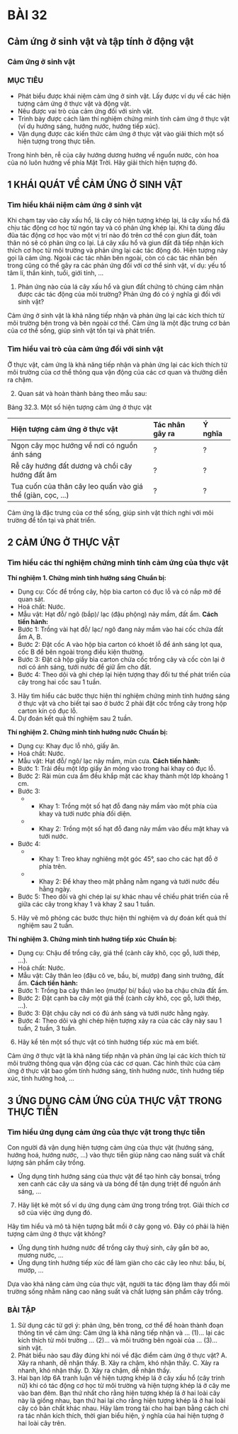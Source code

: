 # BÀI 32

## Cảm ứng ở sinh vật và tập tính ở động vật

### Cảm ứng ở sinh vật

### MỤC TIÊU
*   Phát biểu được khái niệm cảm ứng ở sinh vật. Lấy được ví dụ về các hiện tượng cảm ứng ở thực vật và động vật.
*   Nêu được vai trò của cảm ứng đối với sinh vật.
*   Trình bày được cách làm thí nghiệm chứng minh tính cảm ứng ở thực vật (ví dụ hướng sáng, hướng nước, hướng tiếp xúc).
*   Vận dụng được các kiến thức cảm ứng ở thực vật vào giải thích một số hiện tượng trong thực tiễn.

Trong hình bên, rễ của cây hướng dương hướng về nguồn nước, còn hoa của nó luôn hướng về phía Mặt Trời. Hãy giải thích hiện tượng đó.

## 1 KHÁI QUÁT VỀ CẢM ỨNG Ở SINH VẬT

### Tìm hiểu khái niệm cảm ứng ở sinh vật

Khi chạm tay vào cây xấu hổ, lá cây có hiện tượng khép lại, lá cây xấu hổ đã chịu tác động cơ học từ ngón tay và có phản ứng khép lại. Khi ta dùng đầu đũa tác động cơ học vào một vị trí nào đó trên cơ thể con giun đất, toàn thân nó sẽ có phản ứng co lại. Lá cây xấu hổ và giun đất đã tiếp nhận kích thích cơ học từ môi trường và phản ứng lại các tác động đó. Hiện tượng này gọi là cảm ứng. Ngoài các tác nhân bên ngoài, còn có các tác nhân bên trong cũng có thể gây ra các phản ứng đối với cơ thể sinh vật, ví dụ: yếu tố tâm lí, thần kinh, tuổi, giới tính, ...

1.  Phản ứng nào của lá cây xấu hổ và giun đất chứng tỏ chúng cảm nhận được các tác động của môi trường? Phản ứng đó có ý nghĩa gì đối với sinh vật?

Cảm ứng ở sinh vật là khả năng tiếp nhận và phản ứng lại các kích thích từ môi trường bên trong và bên ngoài cơ thể. Cảm ứng là một đặc trưng cơ bản của cơ thể sống, giúp sinh vật tồn tại và phát triển.

### Tìm hiểu vai trò của cảm ứng đối với sinh vật

Ở thực vật, cảm ứng là khả năng tiếp nhận và phản ứng lại các kích thích từ môi trường của cơ thể thông qua vận động của các cơ quan và thường diễn ra chậm.

2.  Quan sát và hoàn thành bảng theo mẫu sau:

Bảng 32.3. Một số hiện tượng cảm ứng ở thực vật

| Hiện tượng cảm ứng ở thực vật | Tác nhân gây ra | Ý nghĩa |
| :----------------------------- | :--------------- | :------- |
| Ngọn cây mọc hướng về nơi có nguồn ánh sáng | ?                | ?        |
| Rễ cây hướng đất dương và chồi cây hướng đất âm | ?                | ?        |
| Tua cuốn của thân cây leo quấn vào giá thể (giàn, cọc, ...) | ?                | ?        |

Cảm ứng là đặc trưng của cơ thể sống, giúp sinh vật thích nghi với môi trường để tồn tại và phát triển.

## 2 CẢM ỨNG Ở THỰC VẬT

### Tìm hiểu các thí nghiệm chứng minh tính cảm ứng của thực vật

**Thí nghiệm 1. Chứng minh tính hướng sáng**
**Chuẩn bị:**
*   Dụng cụ: Cốc để trồng cây, hộp bìa carton có đục lỗ và có nắp mở để quan sát.
*   Hoá chất: Nước.
*   Mẫu vật: Hạt đỗ/ ngô (bắp)/ lạc (đậu phộng) nảy mầm, đất ẩm.
**Cách tiến hành:**
*   Bước 1: Trồng vài hạt đỗ/ lạc/ ngô đang nảy mầm vào hai cốc chứa đất ẩm A, B.
*   Bước 2: Đặt cốc A vào hộp bìa carton có khoét lỗ để ánh sáng lọt qua, cốc B để bên ngoài trong điều kiện thường.
*   Bước 3: Đặt cả hộp giấy bìa carton chứa cốc trồng cây và cốc còn lại ở nơi có ánh sáng, tưới nước để giữ ẩm cho đất.
*   Bước 4: Theo dõi và ghi chép lại hiện tượng thay đổi tư thế phát triển của cây trong hai cốc sau 1 tuần.

3.  Hãy tìm hiểu các bước thực hiện thí nghiệm chứng minh tính hướng sáng ở thực vật và cho biết tại sao ở bước 2 phải đặt cốc trồng cây trong hộp carton kín có đục lỗ.
4.  Dự đoán kết quả thí nghiệm sau 2 tuần.

**Thí nghiệm 2. Chứng minh tính hướng nước**
**Chuẩn bị:**
*   Dụng cụ: Khay đục lỗ nhỏ, giấy ăn.
*   Hoá chất: Nước.
*   Mẫu vật: Hạt đỗ/ ngô/ lạc nảy mầm, mùn cưa.
**Cách tiến hành:**
*   Bước 1: Trải đều một lớp giấy ăn mỏng vào trong hai khay có đục lỗ.
*   Bước 2: Rải mùn cưa ẩm đều khắp mặt các khay thành một lớp khoảng 1 cm.
*   Bước 3:
    *   + Khay 1: Trồng một số hạt đỗ đang nảy mầm vào một phía của khay và tưới nước phía đối diện.
    *   + Khay 2: Trồng một số hạt đỗ đang nảy mầm vào đều mặt khay và tưới nước.
*   Bước 4:
    *   + Khay 1: Treo khay nghiêng một góc 45°, sao cho các hạt đỗ ở phía trên.
    *   + Khay 2: Để khay theo mặt phẳng nằm ngang và tưới nước đều hằng ngày.
*   Bước 5: Theo dõi và ghi chép lại sự khác nhau về chiều phát triển của rễ giữa các cây trong khay 1 và khay 2 sau 1 tuần.

5.  Hãy vẽ mô phỏng các bước thực hiện thí nghiệm và dự đoán kết quả thí nghiệm sau 2 tuần.

**Thí nghiệm 3. Chứng minh tính hướng tiếp xúc**
**Chuẩn bị:**
*   Dụng cụ: Chậu để trồng cây, giá thể (cành cây khô, cọc gỗ, lưới thép, ...).
*   Hoá chất: Nước.
*   Mẫu vật: Cây thân leo (đậu cô ve, bầu, bí, mướp) đang sinh trưởng, đất ẩm.
**Cách tiến hành:**
*   Bước 1: Trồng ba cây thân leo (mướp/ bí/ bầu) vào ba chậu chứa đất ẩm.
*   Bước 2: Đặt cạnh ba cây một giá thể (cành cây khô, cọc gỗ, lưới thép, ...).
*   Bước 3: Đặt chậu cây nơi có đủ ánh sáng và tưới nước hằng ngày.
*   Bước 4: Theo dõi và ghi chép hiện tượng xảy ra của các cây này sau 1 tuần, 2 tuần, 3 tuần.

6.  Hãy kể tên một số thực vật có tính hướng tiếp xúc mà em biết.

Cảm ứng ở thực vật là khả năng tiếp nhận và phản ứng lại các kích thích từ môi trường thông qua vận động của các cơ quan. Các hình thức của cảm ứng ở thực vật bao gồm tính hướng sáng, tính hướng nước, tính hướng tiếp xúc, tính hướng hoá, ...

## 3 ỨNG DỤNG CẢM ỨNG CỦA THỰC VẬT TRONG THỰC TIỄN

### Tìm hiểu ứng dụng cảm ứng của thực vật trong thực tiễn

Con người đã vận dụng hiện tượng cảm ứng của thực vật (hướng sáng, hướng hoá, hướng nước, ...) vào thực tiễn giúp nâng cao năng suất và chất lượng sản phẩm cây trồng.
*   Ứng dụng tính hướng sáng của thực vật để tạo hình cây bonsai, trồng xen canh các cây ưa sáng và ưa bóng để tận dụng triệt để nguồn ánh sáng, ...

7.  Hãy liệt kê một số ví dụ ứng dụng cảm ứng trong trồng trọt. Giải thích cơ sở của việc ứng dụng đó.

Hãy tìm hiểu và mô tả hiện tượng bắt mồi ở cây gọng vó. Đây có phải là hiện tượng cảm ứng ở thực vật không?

*   Ứng dụng tính hướng nước để trồng cây thuỷ sinh, cây gắn bờ ao, mương nước, ...
*   Ứng dụng tính hướng tiếp xúc để làm giàn cho các cây leo như: bầu, bí, mướp, ...

Dựa vào khả năng cảm ứng của thực vật, người ta tác động làm thay đổi môi trường sống nhằm nâng cao năng suất và chất lượng sản phẩm cây trồng.

### BÀI TẬP

1.  Sử dụng các từ gợi ý: phản ứng, bên trong, cơ thể để hoàn thành đoạn thông tin về cảm ứng:
    Cảm ứng là khả năng tiếp nhận và ... (1)... lại các kích thích từ môi trường ... (2)... và môi trường bên ngoài của ... (3)... sinh vật.
2.  Phát biểu nào sau đây đúng khi nói về đặc điểm cảm ứng ở thực vật?
    A. Xảy ra nhanh, dễ nhận thấy.
    B. Xảy ra chậm, khó nhận thấy.
    C. Xảy ra nhanh, khó nhận thấy.
    D. Xảy ra chậm, dễ nhận thấy.
3.  Hai bạn lớp 6A tranh luận về hiện tượng khép lá ở cây xấu hổ (cây trinh nữ) khi có tác động cơ học từ môi trường và hiện tượng khép lá ở cây me vào ban đêm. Bạn thứ nhất cho rằng hiện tượng khép lá ở hai loài cây này là giống nhau, bạn thứ hai lại cho rằng hiện tượng khép lá ở hai loài cây có bản chất khác nhau. Hãy làm trong tài cho hai bạn bằng cách chỉ ra tác nhân kích thích, thời gian biểu hiện, ý nghĩa của hai hiện tượng ở hai loài cây trên.
